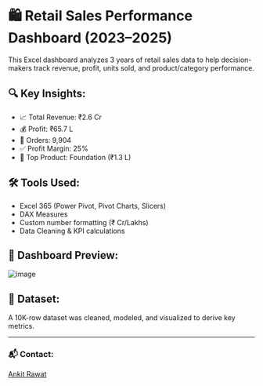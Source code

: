 # 🛍️ Retail Sales Performance Dashboard (2023–2025)

This Excel dashboard analyzes 3 years of retail sales data to help decision-makers track revenue, profit, units sold, and product/category performance.

## 🔍 Key Insights:
- 📈 Total Revenue: ₹2.6 Cr
- 💰 Profit: ₹65.7 L
- 🧮 Orders: 9,904
- ✅ Profit Margin: 25%
- 🎯 Top Product: Foundation (₹1.3 L)

## 🛠 Tools Used:
- Excel 365 (Power Pivot, Pivot Charts, Slicers)
- DAX Measures
- Custom number formatting (₹ Cr/Lakhs)
- Data Cleaning & KPI calculations

## 📸 Dashboard Preview:
![image](https://github.com/user-attachments/assets/da10f121-d8ff-452a-b3e4-cfefd13aac4a)

## 📂 Dataset:
A 10K-row dataset was cleaned, modeled, and visualized to derive key metrics.

---

### 📬 Contact:
[Ankit Rawat]([(https://www.linkedin.com/in/ankitrawat-ds/)])  
